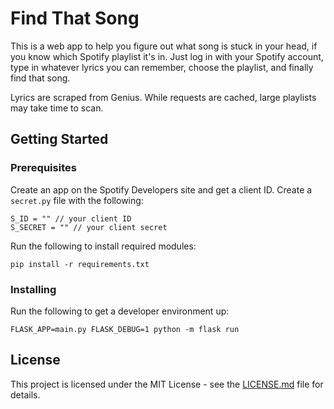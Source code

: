 # Find That Song

This is a web app to help you figure out what song is stuck in your head, if you know which Spotify playlist it's in. Just log in with your Spotify account, type in whatever lyrics you can remember, choose the playlist, and finally find that song.

Lyrics are scraped from Genius. While requests are cached, large playlists may take time to scan.

## Getting Started

### Prerequisites

Create an app on the Spotify Developers site and get a client ID. Create a `secret.py` file with the following:
```
S_ID = "" // your client ID
S_SECRET = "" // your client secret
```


Run the following to install required modules:
```
pip install -r requirements.txt
```

### Installing

Run the following to get a developer environment up:
```
FLASK_APP=main.py FLASK_DEBUG=1 python -m flask run
```

## License

This project is licensed under the MIT License - see the [LICENSE.md](https://github.com/alisha/find-that-song/blob/master/LICENSE.md) file for details.